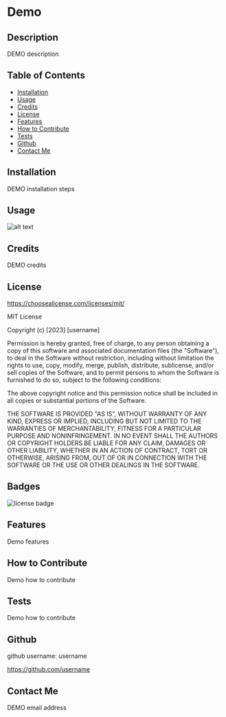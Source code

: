 # Demo

## Description

DEMO description

## Table of Contents 
  
- [Installation](#installation)
- [Usage](#usage)
- [Credits](#credits)
- [License](#license)
- [Features](<#features>)
- [How to Contribute](#how-to-contribute)
- [Tests](#tests)
- [Github](#github)
- [Contact Me](#contact-me)
  
## Installation
  
DEMO installation steps
  
## Usage
  
 ![alt text](assets/images/screenshot.png)
  
## Credits
  
DEMO credits

## License

https://choosealicense.com/licenses/mit/

MIT License

  Copyright (c) [2023] [username]
  
  Permission is hereby granted, free of charge, to any person obtaining a copy
  of this software and associated documentation files (the "Software"), to deal
  in the Software without restriction, including without limitation the rights
  to use, copy, modify, merge, publish, distribute, sublicense, and/or sell
  copies of the Software, and to permit persons to whom the Software is
  furnished to do so, subject to the following conditions:
  
  The above copyright notice and this permission notice shall be included in all
  copies or substantial portions of the Software.
  
  THE SOFTWARE IS PROVIDED "AS IS", WITHOUT WARRANTY OF ANY KIND, EXPRESS OR
  IMPLIED, INCLUDING BUT NOT LIMITED TO THE WARRANTIES OF MERCHANTABILITY,
  FITNESS FOR A PARTICULAR PURPOSE AND NONINFRINGEMENT. IN NO EVENT SHALL THE
  AUTHORS OR COPYRIGHT HOLDERS BE LIABLE FOR ANY CLAIM, DAMAGES OR OTHER
  LIABILITY, WHETHER IN AN ACTION OF CONTRACT, TORT OR OTHERWISE, ARISING FROM,
  OUT OF OR IN CONNECTION WITH THE SOFTWARE OR THE USE OR OTHER DEALINGS IN THE
  SOFTWARE.

## Badges
 
![license badge](https://img.shields.io/badge/License-MIT-blue.svg)

## Features

Demo features

## How to Contribute
  
Demo how to contribute
  
## Tests
  
Demo how to contribute

## Github

github username: username

https://github.com/username

## Contact Me

DEMO email address

